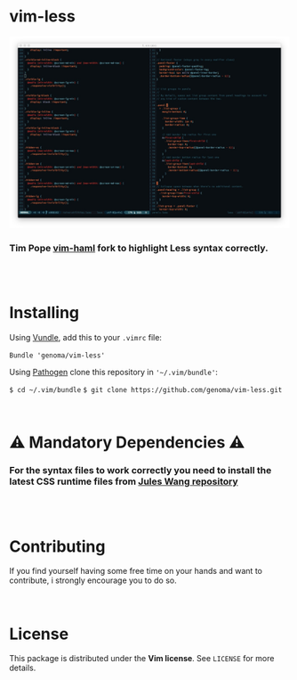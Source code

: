 vim-less
========

![vim-less syntax highlighting](https://raw.githubusercontent.com/genoma/vim-less/master/less.jpeg)

### Tim Pope [vim-haml](http://www.vim.org/scripts/script.php?script_id=1433) fork to highlight Less syntax correctly.

<br><br>

# Installing

Using [Vundle](https://github.com/gmarik/vundle), add this to your `.vimrc` file:

`Bundle 'genoma/vim-less'`

Using [Pathogen](https://github.com/tpope/vim-pathogen) clone this repository in `'~/.vim/bundle'`:

`$ cd ~/.vim/bundle`
`$ git clone https://github.com/genoma/vim-less.git`


<br>

# :warning: Mandatory Dependencies :warning:

### For the syntax files to work correctly you need to install the latest CSS runtime files from [Jules Wang repository](https://github.com/JulesWang/css.vim)

<br><br>

# Contributing

If you find yourself having some free time on your hands and want to contribute, i strongly encourage you to do so.

<br>

# License

This package is distributed under the **Vim license**.
See `LICENSE` for more details.
